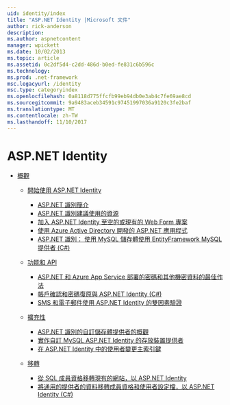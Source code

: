```yaml
---
uid: identity/index
title: "ASP.NET Identity |Microsoft 文件"
author: rick-anderson
description: 
ms.author: aspnetcontent
manager: wpickett
ms.date: 10/02/2013
ms.topic: article
ms.assetid: 0c2df5d4-c2dd-486d-b0ed-fe831c6b596c
ms.technology: 
ms.prod: .net-framework
msc.legacyurl: /identity
msc.type: categoryindex
ms.openlocfilehash: 0a8118d775ffcfb99eb94db0e3ab4c7fe69ae8cd
ms.sourcegitcommit: 9a9483aceb34591c97451997036a9120c3fe2baf
ms.translationtype: MT
ms.contentlocale: zh-TW
ms.lasthandoff: 11/10/2017
---
```

<a name="aspnet-identity"></a>ASP.NET Identity
====================
- [概觀](overview/index.md)

    - [開始使用 ASP.NET Identity](overview/getting-started/index.md)

        - [ASP.NET 識別簡介](overview/getting-started/introduction-to-aspnet-identity.md)
        - [ASP.NET 識別建議使用的資源](overview/getting-started/aspnet-identity-recommended-resources.md)
        - [加入 ASP.NET Identity 至空的或現有的 Web Form 專案](overview/getting-started/adding-aspnet-identity-to-an-empty-or-existing-web-forms-project.md)
        - [使用 Azure Active Directory 開發的 ASP.NET 應用程式](overview/getting-started/developing-aspnet-apps-with-windows-azure-active-directory.md)
        - [ASP.NET 識別： 使用 MySQL 儲存體使用 EntityFramework MySQL 提供者 (C#)](overview/getting-started/aspnet-identity-using-mysql-storage-with-an-entityframework-mysql-provider.md)
    - [功能和 API](overview/features-api/index.md)

        - [ASP.NET 和 Azure App Service 部署的密碼和其他機密資料的最佳作法](overview/features-api/best-practices-for-deploying-passwords-and-other-sensitive-data-to-aspnet-and-azure.md)
        - [帳戶確認和密碼復原與 ASP.NET Identity (C#)](overview/features-api/account-confirmation-and-password-recovery-with-aspnet-identity.md)
        - [SMS 和電子郵件使用 ASP.NET Identity 的雙因素驗證](overview/features-api/two-factor-authentication-using-sms-and-email-with-aspnet-identity.md)
    - [擴充性](overview/extensibility/index.md)

        - [ASP.NET 識別的自訂儲存體提供者的概觀](overview/extensibility/overview-of-custom-storage-providers-for-aspnet-identity.md)
        - [實作自訂 MySQL ASP.NET Identity 的存放裝置提供者](overview/extensibility/implementing-a-custom-mysql-aspnet-identity-storage-provider.md)
        - [在 ASP.NET Identity 中的使用者變更主索引鍵](overview/extensibility/change-primary-key-for-users-in-aspnet-identity.md)
    - [移轉](overview/migrations/index.md)

        - [從 SQL 成員資格移轉現有的網站，以 ASP.NET Identity](overview/migrations/migrating-an-existing-website-from-sql-membership-to-aspnet-identity.md)
        - [將通用的提供者的資料移轉成員資格和使用者設定檔，以 ASP.NET Identity (C#)](overview/migrations/migrating-universal-provider-data-for-membership-and-user-profiles-to-aspnet-identity.md)
